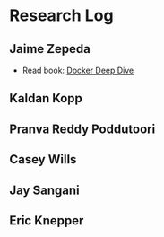 # Research Log

## Jaime Zepeda

- Read book: [Docker Deep Dive](https://www.amazon.com/Docker-Deep-Dive-Nigel-Poulton/dp/1916585256)

## Kaldan Kopp

## Pranva Reddy Poddutoori

## Casey Wills

## Jay Sangani

## Eric Knepper
